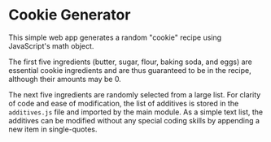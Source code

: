 # Cookie Generator

This simple web app generates a random "cookie" recipe using JavaScript's math object.

The first five ingredients (butter, sugar, flour, baking soda, and eggs) are essential cookie ingredients and are thus guaranteed to be in the recipe, although their amounts may be 0.

The next five ingredients are randomly selected from a large list. For clarity of code and ease of modification, the list of additives is stored in the `additives.js` file and imported by the main module. As a simple text list, the additives can be modified without any special coding skills by appending a new item in single-quotes.
